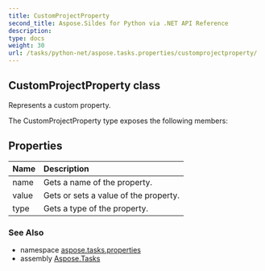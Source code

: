 ```yaml
---
title: CustomProjectProperty
second_title: Aspose.Sildes for Python via .NET API Reference
description: 
type: docs
weight: 30
url: /tasks/python-net/aspose.tasks.properties/customprojectproperty/
---
```


## CustomProjectProperty class

Represents a custom property.

The CustomProjectProperty type exposes the following members:
## Properties
| Name | Description |
| :- | :- |
|name|Gets a name of the property.|
|value|Gets or sets a value of the property.|
|type|Gets a type of the property.|

### See Also

* namespace [aspose.tasks.properties](/tasks/python-net/aspose.tasks.properties/)
* assembly [Aspose.Tasks](/tasks/python-net/)

